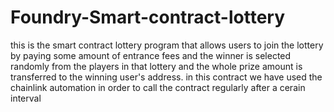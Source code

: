 # Foundry-Smart-contract-lottery
this is the smart contract lottery program that allows users to join the lottery by paying some amount of entrance fees
and the winner is selected randomly from the players in that lottery and the whole prize amount is transferred to 
the winning user's address. 
in this contract we have used the chainlink automation in order to call the contract regularly after a cerain interval

